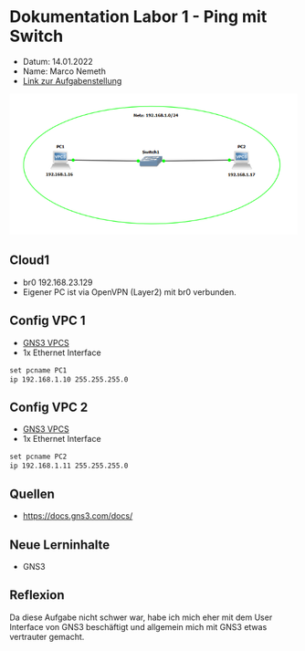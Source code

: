 # Dokumentation Labor 1 - Ping mit Switch

 - Datum: 14.01.2022
 - Name: Marco Nemeth
 - [Link zur Aufgabenstellung](https://gitlab.com/ch-tbz-it/Stud/m129/-/tree/main/07_GNS3%20Labor%20Anforderungen#2-labor-1-ping-mit-switch)

![GNS3 Screenshot meines Labors](images/Labor1.png)

## Cloud1
 - br0 192.168.23.129
 - Eigener PC ist via OpenVPN (Layer2) mit br0 verbunden. 

## Config VPC 1
- [GNS3 VPCS](https://docs.gns3.com/docs/emulators/vpcs/)
- 1x Ethernet Interface
```
set pcname PC1
ip 192.168.1.10 255.255.255.0
```

## Config VPC 2
- [GNS3 VPCS](https://docs.gns3.com/docs/emulators/vpcs/)
- 1x Ethernet Interface
```
set pcname PC2
ip 192.168.1.11 255.255.255.0
```

## Quellen
 - https://docs.gns3.com/docs/

## Neue Lerninhalte
 - GNS3

## Reflexion
Da diese Aufgabe nicht schwer war, habe ich mich eher mit dem User Interface von GNS3 beschäftigt und allgemein mich mit GNS3 etwas vertrauter gemacht.